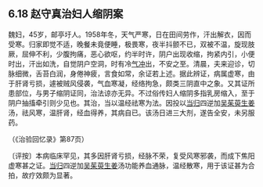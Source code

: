 ## 6.18 赵守真治妇人缩阴案

魏妇，45岁，邮亭圩人。1958年冬，天气严寒，日在田间劳作，汗出解衣，因而受寒。归家即觉不适，晚餐未竟便睡，极畏寒，夜半抖颤不已，双被不温，旋现肢厥，屈伸不利，少腹拘痛，恶心欲呕，约半时许，阴户出现收缩，拘紧内引，小便时出，汗出如洗，自觉阴户空洞，时有冷[气冲](https://www.gmzyjc.com/read/zjs/zjs3.1.1-3-0.1.3.3.30.md)出，不安之至。清晨，夫来迎诊，切脉细微，舌苔白润，身倦神疲，言食如常，余证若上述。据此辨证，病属虚寒，由于肝肾亏损，遽被贼风侵袭，气血寒凝，经络拘急，颇类三阴直中之象。又其证所患部位，与男子缩阴证同，治法谅亦无异。不过俗传妇人缩阴多指乳房缩入，至于阴户抽搐牵引则少见也。其治，当以温经祛寒为法。因投以[当归](https://www.gmzyjc.com/read/bc/bc17-0.3.3.0.0.md)四逆加[吴茱萸](https://www.gmzyjc.com/read/bc/bc07-0.5.0.0.0.md)[生姜](https://www.gmzyjc.com/read/bc/bc01-1.1.13.0.0.md)汤，祛风寒，温肝肾，经血得养，其病自已。该汤日进三大剂，遂告全安，未另服药。

（《治验回忆录》第87页）

〔评按〕本病临床罕见，其多因肝肾亏损，经脉不荣，复受风寒邪袭，而成下焦阳虚寒甚之证。[当归](https://www.gmzyjc.com/read/bc/bc17-0.3.3.0.0.md)四逆加[吴茱萸](https://www.gmzyjc.com/read/bc/bc07-0.5.0.0.0.md)[生姜](https://www.gmzyjc.com/read/bc/bc01-1.1.13.0.0.md)汤功能养血通脉，温经散寒，用于该证甚为合拍，故疗效颇为显著。
